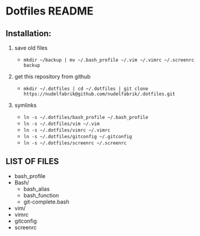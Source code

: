 Dotfiles README
===============

## Installation:

1. save old files
   * `mkdir ~/backup | mv ~/.bash_profile ~/.vim ~/.vimrc ~/.screenrc backup`
2. get this repository from github 
    * `mkdir ~/.dotfiles | cd ~/.dotfiles | git clone https://nudelfabrik@github.com/nudelfabrik/.dotfiles.git`

3. symlinks
    * `ln -s ~/.dotfiles/bash_profile ~/.bash_profile`
    * `ln -s ~/.dotfiles/vim ~/.vim`
    * `ln -s ~/.dotfiles/vimrc ~/.vimrc`
    * `ln -s ~/.dotfiles/gitconfig ~/.gitconfig`
    * `ln -s ~/.dotfiles/screenrc ~/.screenrc`

## LIST OF FILES
* bash_profile
* Bash/
    * bash_alias
    * bash_function
    * git-complete.bash
* vim/
* vimrc
* gitconfig
* screenrc
